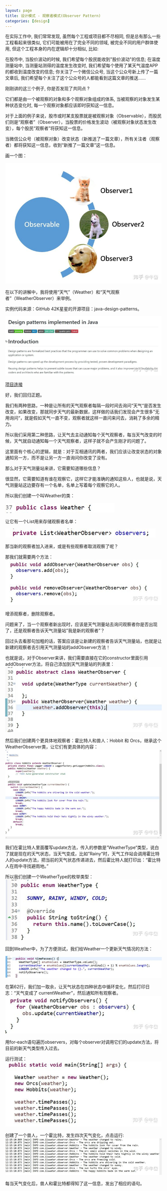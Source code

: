 ```yaml
---
layout: page
title: 设计模式 - 观察者模式(Observer Pattern)
categories: [design]
---
```

在实际工作中, 我们常常发现, 虽然每个工程或项目都不尽相同, 但是总有那么一些工程看起来很类似, 它们可能被用在了完全不同的领域, 被完全不同的用户群体使用, 但这个工程本身的内在逻辑却十分相似, 比如:

在股市中, 当股价波动的时候, 我们希望每个股民能收到"股价波动"的信息; 在温度测量站中, 当测量站测得的温度发生改变时, 我们希望每个使用了某天气温度APP的都收到温度改变的信息; 你关注了一个微信公众号, 当这个公众号新上传了一篇文章后, 我们希望每个关注了这个公众号的人都能看到这篇文章的推送......

刚刚讲的这三个例子, 你是否发现了共同点 ?

它们都是由一个被观察的对象和多个观察对象组成的体系, 当被观察的对象发生某种状态变化时, 每一个观察对象都应该即时获知这一信息。

对于上面的例子来说，股市或时某支股票就是被观察对象（Observable），而股民们则是“观察者”（Observer），当股票的价格发生波动（被观察对象状态发生改变），每个股民“观察者”将获知这一信息。

当微信公众号（被观察对象）改变状态（新推送了一篇文章），所有关注者（观察者）都将获知这一信息，收到“新推了一篇文章”这一信息。

画一个图：

![Image](../images/design-observer/1.jpg)

在以下的讲解中，我将使用“天气”（Weather）和“天气观察者”（WeatherObserver）来举例。

实例代码来源：GitHub 42K星星的开源项目：java-design-patterns。

![Image](../images/design-observer/2.jpg)

[项目连接](​https://github.com/iluwatar/java-design-patterns)

好，我们回归正题。

我们有两种思路，一种是让所有的天气观察者每隔一段时间去询问“天气“是否发生改变，如果改变，那就同步天气的最新数据，这样做的话我们发现会产生很多”无用询问“，就是假如天气一直不变，观察者就这样一直问来问去，消耗了多余的精力。

所以我们采用第二种思路，让天气去主动通知每个天气观察者，每当天气改变的时候，天气就自动通知每一个天气观察者，这样子就不会产生刚才的问题了。

这里面有个核心的逻辑，就是：对于互相通讯的两者，我们应该让改变状态的对象通知另一方，而不是让另一方一直询问你改变了没有。

那么对于天气测量站来讲，它需要知道哪些信息？

很显然，它需要知道有谁在观察它，这样它才能准确的通知这些人，也就是说，天气测量站这边要存有一个名单，名单上写着每个观察它的人。

所以我们创建一个叫Weather的类：

![Image](../images/design-observer/3.jpg)

让它有一个List用来存储观察者名单：

![Image](../images/design-observer/4.jpg)

那当新的观察者加入进来，或是有些观察者取消观察了呢？

那我们就需要两个方法：
![Image](../images/design-observer/5.jpg)

增添观察者，删除观察者。

问题来了，当一个观察者新出现时，应该是天气测量站去询问观察者你是否出现了，还是观察者告诉天气测量站”我是新的观察者”？

回过头去看那句加粗的话，答案应该是让新建的观察者告诉天气测量站，也就是让新建的观察者去引用天气测量站的addObserver方法！

也就是说，对于Observer来讲，我们需要直接在它的constructor里面引用addObserver方法，将自己添加到天气测量站的列表里：
![Image](../images/design-observer/6.jpg)

然后我们创建两个更具体地观察者：霍比特人和兽人：Hobbit 和 Orcs，继承这个WeatherObserver类，让它们有更具体的内容：
![Image](../images/design-observer/7.jpg)

我们在霍比特人里面覆写update方法，传入的参数是”WeatherType“类型，说白了就是现在的天气状态，当天气变成，比如”Rainy“时，天气工作站会调用霍比特人的update方法，把当前的天气状态传递进去，然后霍比特人就打印出：“霍比特人在雨中寻找避雨地。”

所以我们创建一个WeatherType的枚举类型：
![Image](../images/design-observer/8.jpg)

回到Weather中，为了方便测试，我们给Weather一个更新天气情况的方法：

![Image](../images/design-observer/9.jpg)


在第62行，我们加一取余，让天气状态在四种状态中循环变化，然后打印日志：“天气变成了 currentWeather”，然后通知所有观察者。
![Image](../images/design-observer/10.jpg)

用for-each语句遍历observers，对每个observer对调用它们的update方法，将目前的新天气类型传入过去。

运行测试：
![Image](../images/design-observer/11.jpg)

创建了一个兽人，一个霍比特，发生四次天气变化，点击运行:
![Image](../images/design-observer/12.jpg)

每当天气变化后，兽人和霍比特都得知了这一信息，发出了相应的语句。